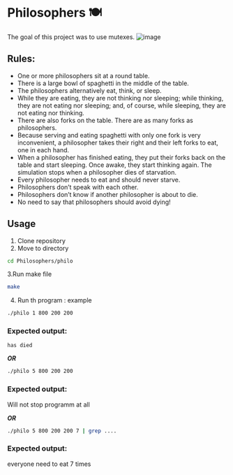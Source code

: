 # Philosophers 🍽

The goal of this project was to use mutexes. 
![image](https://github.com/user-attachments/assets/fab65aa8-a042-4bed-9245-2ad64d07a819)

## Rules:
- One or more philosophers sit at a round table.
- There is a large bowl of spaghetti in the middle of the table.
- The philosophers alternatively eat, think, or sleep.
- While they are eating, they are not thinking nor sleeping; while thinking, they are not eating nor sleeping; and, of course, while sleeping, they are not eating nor thinking.
- There are also forks on the table. There are as many forks as philosophers.
- Because serving and eating spaghetti with only one fork is very inconvenient, a philosopher takes their right and their left forks to eat, one in each hand.
- When a philosopher has finished eating, they put their forks back on the table and start sleeping. Once awake, they start thinking again. The simulation stops when a philosopher dies of starvation.
- Every philosopher needs to eat and should never starve.
- Philosophers don’t speak with each other.
- Philosophers don’t know if another philosopher is about to die.
- No need to say that philosophers should avoid dying!

## Usage
1. Clone repository
2. Move to directory
```bash
cd Philosophers/philo
```
3.Run make file
```bash
make
```
4. Run th program : example
   
```bash
./philo 1 800 200 200
```
### Expected output:
```
has died
```
***OR***
```bash
./philo 5 800 200 200
```
### Expected output:
Will not stop programm at all

***OR***
```bash
./philo 5 800 200 200 7 | grep ....
```
### Expected output:
everyone need to eat 7 times

